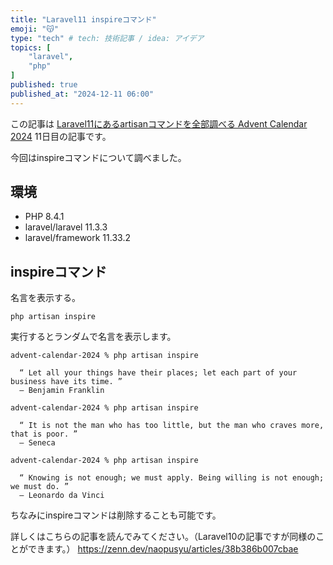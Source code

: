 ```yaml
---
title: "Laravel11 inspireコマンド"
emoji: "😽"
type: "tech" # tech: 技術記事 / idea: アイデア
topics: [
    "laravel",
    "php"
]
published: true
published_at: "2024-12-11 06:00"
---
```


この記事は [Laravel11にあるartisanコマンドを全部調べる Advent Calendar 2024](https://adventar.org/calendars/10674) 11日目の記事です。

今回はinspireコマンドについて調べました。

## 環境

- PHP 8.4.1
- laravel/laravel 11.3.3
- laravel/framework 11.33.2

## inspireコマンド

名言を表示する。

```
php artisan inspire
```

実行するとランダムで名言を表示します。

```
advent-calendar-2024 % php artisan inspire   

  “ Let all your things have their places; let each part of your business have its time. ”
  — Benjamin Franklin

advent-calendar-2024 % php artisan inspire

  “ It is not the man who has too little, but the man who craves more, that is poor. ”
  — Seneca

advent-calendar-2024 % php artisan inspire

  “ Knowing is not enough; we must apply. Being willing is not enough; we must do. ”
  — Leonardo da Vinci
```

ちなみにinspireコマンドは削除することも可能です。

詳しくはこちらの記事を読んでみてください。（Laravel10の記事ですが同様のことができます。）
https://zenn.dev/naopusyu/articles/38b386b007cbae
